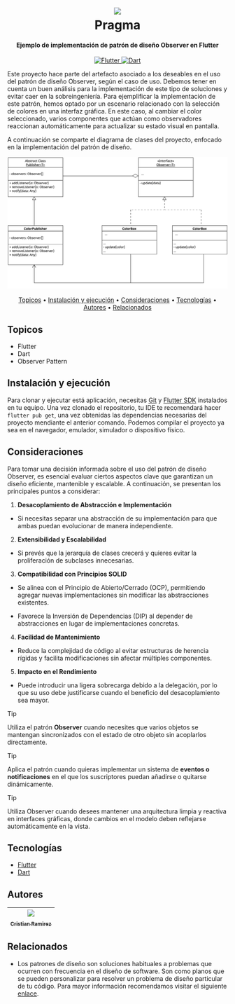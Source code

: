 

<h1 align="center">
  <br>
  <a href="http://www.amitmerchant.com/electron-markdownify"><img src="https://f.hubspotusercontent20.net/hubfs/2829524/Copia%20de%20LOGOTIPO_original-2.png"></a>
  <br>
  Pragma
  <br>
</h1>

<h4 align="center">Ejemplo de implementación de patrón de diseño Observer en Flutter</h4>

<p align="center">
  <a href="https://docs.flutter.dev/">
    <img src="https://img.shields.io/badge/Flutter-v3.27.4-0488D7?style=flat&logo=Flutter" alt="Flutter" />
  </a>
  <a href="https://dart.dev/"><img src="https://img.shields.io/badge/Dart-v3.6.2-1C2834?style=flat&logo=dart" alt="Dart" /></a>
</p>
Este proyecto hace parte del artefacto asociado a los deseables en el uso del patrón de diseño Observer, según el caso de uso. Debemos tener en cuenta un buen análisis para la implementación de este tipo de soluciones y evitar caer en la sobreingeniería. Para ejemplificar la implementación de este patrón, hemos optado por un escenario relacionado con la selección de colores en una interfaz gráfica. En este caso, al cambiar el color seleccionado, varios componentes que actúan como observadores reaccionan automáticamente para actualizar su estado visual en pantalla.

A continuación se comparte el diagrama de clases del proyecto, enfocado en la implementación del patrón de diseño.
<p style="text-align: center;">
  <img src="../readme_assets/flutter_class_diagram_observer.png" alt="Diagrama de clases del patrón Observer" width="600" height="auto" />
</p>



<p align="center">
  <a href="#topicos">Topicos</a> •
  <a href="#instalación-y-ejecución">Instalación y ejecución</a> •
  <a href="#consideraciones">Consideraciones</a> •
  <a href="#tecnologias">Tecnologías</a> •
  <a href="#credits">Autores</a> •
  <a href="#related">Relacionados</a>
</p>

## Topicos

* Flutter
* Dart
* Observer Pattern

## Instalación y ejecución

Para clonar y ejecutar está aplicación, necesitas [Git](https://git-scm.com) y [Flutter SDK](https://docs.flutter.dev/get-started/install) instalados en tu equipo. Una vez clonado el repositorio, tu IDE te recomendará hacer `flutter pub get`, una vez obtenidas las dependencias necesarias del proyecto mendiante el anterior comando. Podemos compilar el proyecto ya sea en el navegador, emulador, simulador o dispositivo físico.


## Consideraciones
Para tomar una decisión informada sobre el uso del patrón de diseño Observer, es esencial evaluar ciertos aspectos clave que garantizan un diseño eficiente, mantenible y escalable. A continuación, se presentan los principales puntos a considerar:

1. **Desacoplamiento de Abstracción e Implementación**
- Si necesitas separar una abstracción de su implementación para que ambas puedan evolucionar de manera independiente.

2. **Extensibilidad y Escalabilidad**
- Si prevés que la jerarquía de clases crecerá y quieres evitar la proliferación de subclases innecesarias.

3. **Compatibilidad con Principios SOLID**
- Se alinea con el Principio de Abierto/Cerrado (OCP), permitiendo agregar nuevas implementaciones sin modificar las abstracciones existentes.

- Favorece la Inversión de Dependencias (DIP) al depender de abstracciones en lugar de implementaciones concretas.

4. **Facilidad de Mantenimiento**
- Reduce la complejidad de código al evitar estructuras de herencia rígidas y facilita modificaciones sin afectar múltiples componentes.

5. **Impacto en el Rendimiento**
- Puede introducir una ligera sobrecarga debido a la delegación, por lo que su uso debe justificarse cuando el beneficio del desacoplamiento sea mayor.

> [!TIP]  
> Utiliza el patrón **Observer** cuando necesites que varios objetos se mantengan sincronizados con el estado de otro objeto sin acoplarlos directamente.

> [!TIP]  
> Aplica el patrón cuando quieras implementar un sistema de **eventos o notificaciones** en el que los suscriptores puedan añadirse o quitarse dinámicamente.

> [!TIP]  
> Utiliza Observer cuando desees mantener una arquitectura limpia y reactiva en interfaces gráficas, donde cambios en el modelo deben reflejarse automáticamente en la vista.



## Tecnologías
-   [Flutter](https://flutter.dev/)
-   [Dart](https://dart.dev/)


## Autores

| [<img src="https://avatars.githubusercontent.com/u/211274450?v=4?width=400" width=115><br><sub>Cristian Ramirez</sub>](https://github.com/juliocruizc) <br/> | 
:------------------------------------------------------------------------------------------------------------------------------------------------------------------------------:|


## Relacionados

- Los patrones de diseño son soluciones habituales a problemas que ocurren con frecuencia en el diseño de software. Son como planos que se pueden personalizar para resolver un problema de diseño particular de tu código. Para mayor información recomendamos visitar el siguiente [enlace](https://refactoring.guru/es/design-patterns).
